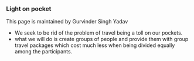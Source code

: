 ### Light on pocket

This page is maintained by Gurvinder Singh Yadav

- We seek to be rid of the problem of travel being a toll on our pockets.
- what we will do is create groups of people and provide them with group 
travel packages which cost much less when being divided equally among the
participants.
